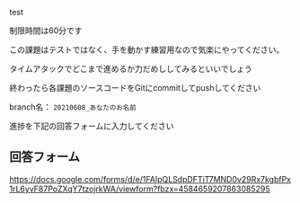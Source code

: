 test

制限時間は60分です

この課題はテストではなく、手を動かす練習用なので気楽にやってください。

タイムアタックでどこまで進めるか力だめししてみるといいでしょう

終わったら各課題のソースコードをGitにcommitしてpushしてください

branch名： `20210608_あなたのお名前`

進捗を下記の回答フォームに入力してください

## 回答フォーム
https://docs.google.com/forms/d/e/1FAIpQLSdpDFTiT7MND0v29Rx7kgbfPx1rL6yvF87PoZXqY7tzojrkWA/viewform?fbzx=4584659207863085295

